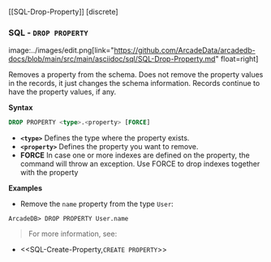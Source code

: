 [[SQL-Drop-Property]]
[discrete]
### SQL - `DROP PROPERTY` 
image:../images/edit.png[link="https://github.com/ArcadeData/arcadedb-docs/blob/main/src/main/asciidoc/sql/SQL-Drop-Property.md" float=right]

Removes a property from the schema.  Does not remove the property values in the records, it just changes the schema information.  Records continue to have the property values, if any.

**Syntax**

```sql
DROP PROPERTY <type>.<property> [FORCE]
```

- **`<type>`** Defines the type where the property exists.
- **`<property>`** Defines the property you want to remove.
- **FORCE** In case one or more indexes are defined on the property, the command will throw an exception. Use FORCE to drop indexes together with the property

**Examples**

- Remove the `name` property from the type `User`:

```
ArcadeDB> DROP PROPERTY User.name
```


>For more information, see:

- <<SQL-Create-Property,`CREATE PROPERTY`>>
